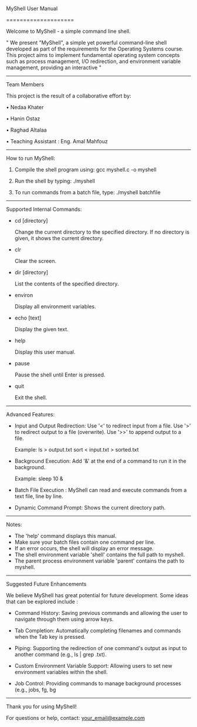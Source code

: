 MyShell User Manual

====================

Welcome to MyShell - a simple command line shell.

" We present "MyShell", a simple yet powerful command-line shell developed as part of the requirements for the Operating Systems course. This project aims to implement fundamental operating system concepts such as process management, I/O redirection, and environment variable management, providing an interactive "

---
Team Members

This project is the result of a collaborative effort by:

•
Nedaa Khater

•
Hanin Ostaz

•
Raghad Altalaa

•
Teaching Assistant : Eng. Amal Mahfouz

---

How to run MyShell:

1. Compile the shell program using:
   gcc myshell.c -o myshell

2. Run the shell by typing:
   ./myshell

3. To run commands from a batch file, type:
   ./myshell batchfile

---

Supported Internal Commands:

- cd [directory]
  
  Change the current directory to the specified directory.
  If no directory is given, it shows the current directory.

- clr
  
  Clear the screen.

- dir [directory]
  
  List the contents of the specified directory.

- environ
  
  Display all environment variables.

- echo [text]
  
  Display the given text.

- help
  
  Display this user manual.

- pause
  
  Pause the shell until Enter is pressed.

- quit
  
  Exit the shell.

---

Advanced Features:

- Input and Output Redirection:
  Use '<' to redirect input from a file.
  Use '>' to redirect output to a file (overwrite).
  Use '>>' to append output to a file.
  

  Example:
  ls > output.txt
  sort < input.txt > sorted.txt
  

- Background Execution:
  Add '&' at the end of a command to run it in the background.

  Example:
  sleep 10 &
  
  
- Batch File Execution :
    MyShell can read and execute commands from a text file, line by line.


- Dynamic Command Prompt:
  Shows the current directory path.

---

Notes:

- The 'help' command displays this manual.
- Make sure your batch files contain one command per line.
- If an error occurs, the shell will display an error message.
- The shell environment variable 'shell' contains the full path to myshell.
- The parent process environment variable 'parent' contains the path to myshell.

---
Suggested Future Enhancements

We believe MyShell has great potential for future development. Some ideas that can be explored include :

- Command History: Saving previous commands and allowing the user to navigate through them using arrow keys.

- Tab Completion: Automatically completing filenames and commands when the Tab key is pressed.
  
- Piping: Supporting the redirection of one command's output as input to another command (e.g., ls | grep .txt).
  
- Custom Environment Variable Support: Allowing users to set new environment variables within the shell.

- Job Control: Providing commands to manage background processes (e.g., jobs, fg, bg

---

Thank you for using MyShell!

For questions or help, contact: your_email@example.com
